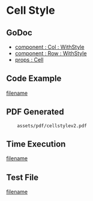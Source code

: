 # Cell Style

## GoDoc
* [component : Col : WithStyle](https://pkg.go.dev/github.com/chioshinu/maroto/v2/pkg/components/col#Col.WithStyle)
* [component : Row : WithStyle](https://pkg.go.dev/github.com/chioshinu/maroto/v2/pkg/components/row#Row.WithStyle)
* [props : Cell](https://pkg.go.dev/github.com/chioshinu/maroto/v2/pkg/props#Cell)

## Code Example
[filename](../../assets/examples/cellstyle/v2/main.go ':include :type=code')

## PDF Generated
```pdf
	assets/pdf/cellstylev2.pdf
```

## Time Execution
[filename](../../assets/text/cellstylev2.txt  ':include :type=code')

## Test File
[filename](https://raw.githubusercontent.com/johnfercher/maroto/master/test/maroto/examples/cellstyle.json  ':include :type=code')
